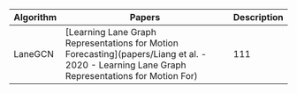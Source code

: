 | Algorithm | Papers | Description |
| --------- | ------ | ----------- |
| LaneGCN | [Learning Lane Graph Representations for Motion Forecasting](papers/Liang et al. - 2020 - Learning Lane Graph Representations for Motion For) | 111 |
